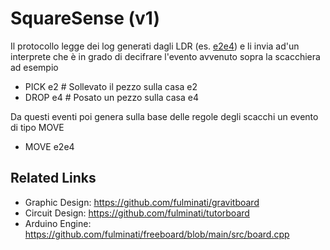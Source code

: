 # SquareSense (v1)

Il protocollo legge dei log generati dagli LDR (es. [e2e4](https://github.com/francescobianco/squaresense/blob/main/fixtures/dataset/synthetic/e2e4.log)) e li invia ad'un interprete che è in grado di decifrare l'evento avvenuto sopra la scacchiera
ad esempio

- PICK e2 # Sollevato il pezzo sulla casa e2
- DROP e4 # Posato un pezzo sulla casa e4

Da questi eventi poi genera sulla base delle regole degli scacchi un evento di tipo MOVE

- MOVE e2e4

## Related Links

- Graphic Design: https://github.com/fulminati/gravitboard
- Circuit Design: https://github.com/fulminati/tutorboard
- Arduino Engine: https://github.com/fulminati/freeboard/blob/main/src/board.cpp
